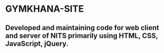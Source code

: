 # GYMKHANA-SITE
## Developed and maintaining code for web client and server of NITS primarily using HTML, CSS, JavaScript, jQuery.

